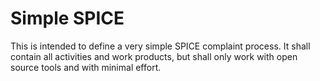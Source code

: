 Simple SPICE
============

This is intended to define a very simple SPICE complaint process. 
It shall contain all activities and work products, but shall only work with open source tools
and with minimal effort.

